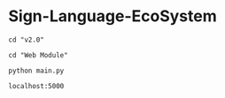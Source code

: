 # Sign-Language-EcoSystem

```shell
cd "v2.0"
```

```shell
cd "Web Module"
```

```shell
python main.py
```

```shell
localhost:5000
```
